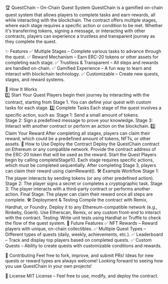🏆 QuestChain – On-Chain Quest System
QuestChain is a gamified on-chain quest system that allows players to complete tasks and earn rewards, all while interacting with the blockchain. The contract offers multiple stages, where each stage requires a specific action or condition to be met. Whether it's transferring tokens, signing a message, or interacting with other contracts, players can experience a trustless and transparent journey as they complete the quest.

✨ Features
✅ Multiple Stages – Complete various tasks to advance through the quest.
✅ Reward Mechanism – Earn ERC-20 tokens or other assets for completing each stage.
✅ Trustless & Transparent – All steps and rewards are handled on-chain.
✅ Gamified Experience – A fun way to learn and interact with blockchain technology.
✅ Customizable – Create new quests, stages, and reward systems. 

📜 How It Works  
1️⃣ Start Your Quest
Players begin their journey by interacting with the contract, starting from Stage 1.
You can define your quest with custom tasks for each stage.
2️⃣ Complete Tasks 
Each stage of the quest involves a specific action, such as:
Stage 1: Send a small amount of tokens.  
Stage 2: Sign a predefined message to prove your knowledge.
Stage 3: Interact with another contract or perform an action on the blockchain.
3️⃣ Claim Your Reward
After completing all stages, players can claim their reward, which could be a predefined amount of tokens, NFTs, or other assets.
🔧 How to Use
Deploy the Contract
Deploy the QuestChain contract on Ethereum or any compatible network.
Provide the contract address of the ERC-20 token that will be used as the reward.
Start the Quest
Players begin by calling completeStage1().
Each stage requires specific actions, which must be completed sequentially.
After completing Stage 3, players can claim their reward using claimReward().
🛠 Example Workflow
Stage 1: The player interacts by sending tokens (or any other predefined action).
Stage 2: The player signs a secret or completes a cryptographic task.
Stage 3: The player interacts with a third-party contract or performs another action.
Final Stage: The player can claim their reward once all steps are complete.
🛠 Deployment & Testing
Compile the contract with Remix, Hardhat, or Foundry.
Deploy it to any Ethereum-compatible network (e.g., Rinkeby, Goerli).
Use Etherscan, Remix, or any custom front-end to interact with the contract.
Testing: Write unit tests using Hardhat or Truffle to check the flow of the quest system.
🎯 Future Features
✅ NFT Rewards – Reward players with unique, on-chain collectibles.
✅ Multiple Quest Types – Different types of quests (daily, weekly, achievements, etc.).
✅ Leaderboard – Track and display top players based on completed quests.
✅ Custom Quests – Ability to create quests with customizable conditions and rewards.

🤝 Contributing
Feel free to fork, improve, and submit PRs! Ideas for new quests or reward types are always welcome!
Looking forward to seeing how you use QuestChain in your own projects!

📜 License
MIT License – Feel free to use, modify, and deploy the contract.
